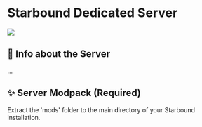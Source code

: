 # Starbound Dedicated Server
<img src="https://cdn.akamai.steamstatic.com/steam/apps/211820/capsule_616x353.jpg?t=1611668796"/>

## 📌 Info about the Server

...

## ✨ Server Modpack (Required)

Extract the 'mods' folder to the main directory of your Starbound installation.
